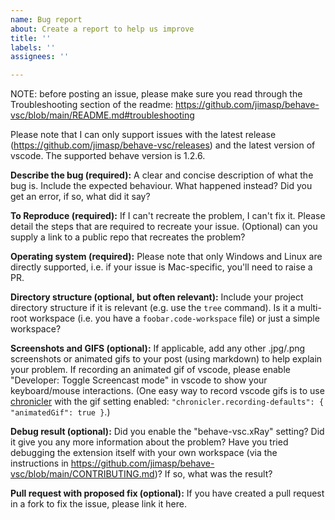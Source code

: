 ```yaml
---
name: Bug report
about: Create a report to help us improve
title: ''
labels: ''
assignees: ''

---
```


NOTE: before posting an issue, please make sure you read through the Troubleshooting section of the readme: <https://github.com/jimasp/behave-vsc/blob/main/README.md#troubleshooting>

Please note that I can only support issues with the latest release (<https://github.com/jimasp/behave-vsc/releases>) and the latest version of vscode. The supported behave version is 1.2.6.

**Describe the bug (required):**
A clear and concise description of what the bug is.
Include the expected behaviour.
What happened instead? Did you get an error, if so, what did it say?

**To Reproduce (required):**
If I can't recreate the problem, I can't fix it.
Please detail the steps that are required to recreate your issue.
(Optional) can you supply a link to a public repo that recreates the problem?

**Operating system (required):**
Please note that only Windows and Linux are directly supported, i.e. if your issue is Mac-specific, you'll need to raise a PR.

**Directory structure (optional, but often relevant):**
Include your project directory structure if it is relevant (e.g. use the `tree` command).
Is it a multi-root workspace (i.e. you have a `foobar.code-workspace` file) or just a simple workspace?

**Screenshots and GIFS (optional):**
If applicable, add any other .jpg/.png screenshots or animated gifs to your post (using markdown) to help explain your problem.
If recording an animated gif of vscode, please enable "Developer: Toggle Screencast mode" in vscode to show your keyboard/mouse interactions.
(One easy way to record vscode gifs is to use [chronicler](https://marketplace.visualstudio.com/items?itemName=arcsine.chronicler) with the gif setting enabled: `"chronicler.recording-defaults": { "animatedGif": true }`.)

**Debug result (optional):**
Did you enable the "behave-vsc.xRay" setting? Did it give you any more information about the problem?
Have you tried debugging the extension itself with your own workspace (via the instructions in <https://github.com/jimasp/behave-vsc/blob/main/CONTRIBUTING.md>)?
If so, what was the result?

**Pull request with proposed fix (optional):**
If you have created a pull request in a fork to fix the issue, please link it here.
